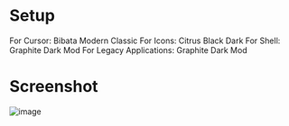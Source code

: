 # Setup
For Cursor: Bibata Modern Classic
For Icons: Citrus Black Dark
For Shell: Graphite Dark Mod
For Legacy Applications: Graphite Dark Mod

# Screenshot
![image](https://github.com/user-attachments/assets/43bcba4a-f360-43c9-bb54-5613ebc6ad4b)
